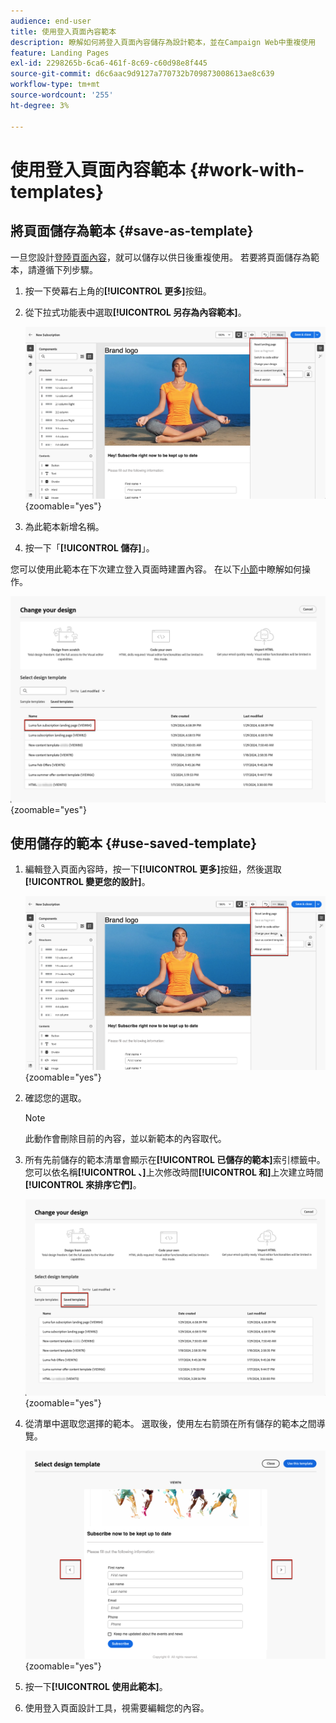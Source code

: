 ```yaml
---
audience: end-user
title: 使用登入頁面內容範本
description: 瞭解如何將登入頁面內容儲存為設計範本，並在Campaign Web中重複使用
feature: Landing Pages
exl-id: 2298265b-6ca6-461f-8c69-c60d98e8f445
source-git-commit: d6c6aac9d9127a770732b709873008613ae8c639
workflow-type: tm+mt
source-wordcount: '255'
ht-degree: 3%

---
```


# 使用登入頁面內容範本 {#work-with-templates}

## 將頁面儲存為範本 {#save-as-template}

一旦您設計[登陸頁面內容](lp-content.md)，就可以儲存以供日後重複使用。 若要將頁面儲存為範本，請遵循下列步驟。

1. 按一下熒幕右上角的&#x200B;**[!UICONTROL 更多]**&#x200B;按鈕。

1. 從下拉式功能表中選取&#x200B;**[!UICONTROL 另存為內容範本]**。

   ![在下拉式功能表中顯示[另存為內容範本]選項的熒幕擷圖](assets/lp-save-as-template.png){zoomable="yes"}

1. 為此範本新增名稱。

1. 按一下「**[!UICONTROL 儲存]**」。

您可以使用此範本在下次建立登入頁面時建置內容。 在以下[小節](#use-saved-template)中瞭解如何操作。

![在登入頁面介面中顯示已儲存範本的熒幕擷圖](assets/lp-saved-template.png){zoomable="yes"}

## 使用儲存的範本 {#use-saved-template}

<!--Not for GA?-->

1. 編輯登入頁面內容時，按一下&#x200B;**[!UICONTROL 更多]**&#x200B;按鈕，然後選取&#x200B;**[!UICONTROL 變更您的設計]**。

   ![在下拉式功能表中顯示[變更您的設計]選項的熒幕擷圖](assets/lp-change-your-design.png){zoomable="yes"}

1. 確認您的選取。

   >[!NOTE]
   >
   >此動作會刪除目前的內容，並以新範本的內容取代。

1. 所有先前儲存的範本清單會顯示在&#x200B;**[!UICONTROL 已儲存的範本]**&#x200B;索引標籤中。 您可以依名稱&#x200B;**[!UICONTROL 、]**&#x200B;上次修改時間&#x200B;**[!UICONTROL 和]**&#x200B;上次建立時間&#x200B;**[!UICONTROL 來排序它們]**。

   ![熒幕擷圖顯示[儲存的範本]索引標籤，並附排序選項](assets/lp-saved-templates.png){zoomable="yes"}

1. 從清單中選取您選擇的範本。 選取後，使用左右箭頭在所有儲存的範本之間導覽。

   ![熒幕擷圖顯示使用箭號在儲存的範本之間導覽](assets/lp-select-saved-template.png){zoomable="yes"}

1. 按一下&#x200B;**[!UICONTROL 使用此範本]**。

1. 使用登入頁面設計工具，視需要編輯您的內容。

<!--Primary page templates and subpage templates are managed separately, meaning that you cannot use a primary page template to create a subpage, and vice versa. TBC in Web user interface-->